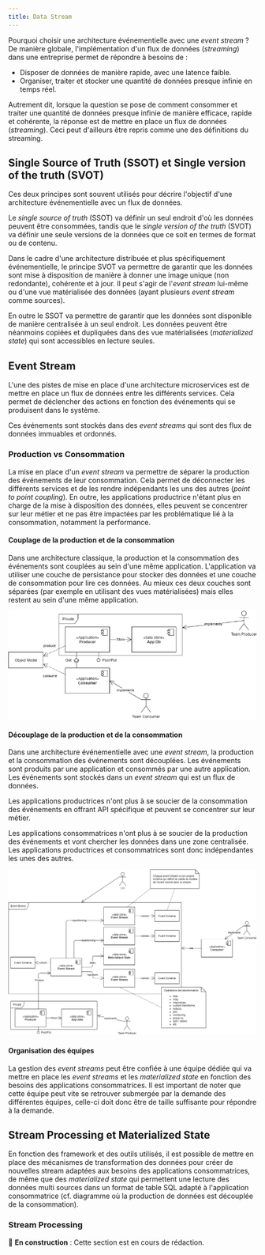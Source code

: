 ```yaml
---
title: Data Stream
---
```


Pourquoi choisir une architecture événementielle avec une _event stream_ ? De manière globale, l'implémentation d'un flux de données (_streaming_) dans une entreprise permet de répondre à besoins de :

- Disposer de données de manière rapide, avec une latence faible.
- Organiser, traiter et stocker une quantité de données presque infinie en temps réel.

Autrement dit, lorsque la question se pose de comment consommer et traiter une quantité de données presque infinie de manière efficace, rapide et cohérente, la réponse est de mettre en place un flux de données (_streaming_). Ceci peut d'ailleurs être repris comme une des définitions du streaming.

## Single Source of Truth (SSOT) et Single version of the truth (SVOT)

Ces deux principes sont souvent utilisés pour décrire l'objectif d'une architecture événementielle avec un flux de données.

Le _single source of truth_ (SSOT) va définir un seul endroit d'où les données peuvent être consommées, tandis que le _single version of the truth_ (SVOT) va définir une seule versions de la données que ce soit en termes de format ou de contenu.

Dans le cadre d'une architecture distribuée et plus spécifiquement événementielle, le principe SVOT va permettre de garantir que les données sont mise à disposition de manière à donner une image unique (non redondante), cohérente et à jour. Il peut s'agir de l'_event stream_ lui-même ou d'une vue matérialisée des données (ayant plusieurs _event stream_ comme sources).

En outre le SSOT va permettre de garantir que les données sont disponible de manière centralisée à un seul endroit. Les données peuvent être néanmoins copiées et dupliquées dans des vue matérialisées (_materialized state_) qui sont accessibles en lecture seules.

## Event Stream

L'une des pistes de mise en place d'une architecture microservices est de mettre en place un flux de données entre les différents services. Cela permet de déclencher des actions en fonction des événements qui se produisent dans le système.

Ces événements sont stockés dans des _event streams_ qui sont des flux de données immuables et ordonnés.

### Production vs Consommation

La mise en place d'un _event stream_ va permettre de séparer la production des événements de leur consommation. Cela permet de déconnecter les différents services et de les rendre indépendants les uns des autres (_point to point coupling_). En outre, les applications productrice n'étant plus en charge de la mise à disposition des données, elles peuvent se concentrer sur leur métier et ne pas être impactées par les problématique lié à la consommation, notamment la performance.

#### Couplage de la production et de la consommation

Dans une architecture classique, la production et la consommation des événements sont couplées au sein d'une même application. L'application va utiliser une couche de persistance pour stocker des données et une couche de consommation pour lire ces données. Au mieux ces deux couches sont séparées (par exemple en utilisant des vues matérialisées) mais elles restent au sein d'une même application.

![figure 1 - la production et la consommation de la données est implémenté dans la même API.](../../static/img/data-stream-production-vs-consomation-coupled.png)

#### Découplage de la production et de la consommation

Dans une architecture événementielle avec une _event stream_, la production et la consommation des événements sont découplées. Les événements sont produits par une application et consommés par une autre application. Les événements sont stockés dans un _event stream_ qui est un flux de données.

Les applications productrices n'ont plus à se soucier de la consommation des événements en offrant API spécifique et peuvent se concentrer sur leur métier.

Les applications consommatrices n'ont plus à se soucier de la production des événements et vont chercher les données dans une zone centralisée. Les applications productrices et consommatrices sont donc indépendantes les unes des autres.

![figure 2 - la production de données est découplée de la consommation.](../../static/img/data-stream-production-vs-consomation-not-coupled.png)

#### Organisation des équipes

La gestion des _event streams_ peut être confiée à une équipe dédiée qui va mettre en place les _event streams_ et les _materialized state_ en fonction des besoins des applications consommatrices. Il est important de noter que cette équipe peut vite se retrouver submergée par la demande des différentes équipes, celle-ci doit donc être de taille suffisante pour répondre à la demande.

## Stream Processing et Materialized State

En fonction des framework et des outils utilisés, il est possible de mettre en place des mécanismes de transformation des données pour créer de nouvelles stream adaptées aux besoins des applications consommatrices, de même que des _materialized state_ qui permettent une lecture des données multi sources dans un format de table SQL adapté à l'application consommatrice (cf. diagramme où la production de données est découplée de la consommation).

### Stream Processing

:construction: **En construction** : Cette section est en cours de rédaction.
